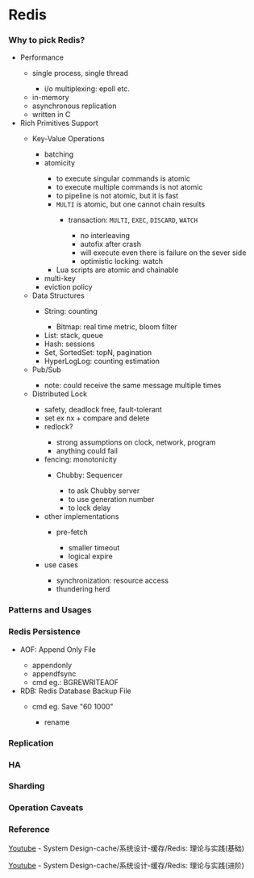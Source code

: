 # Redis

### Why to pick Redis?

<ul>
    <li>Performance</li>
    <ul>
        <li>single process, single thread</li>
        <ul>
            <li>i/o multiplexing: epoll etc.</li>
        </ul>
        <li>in-memory</li>
        <li>asynchronous replication</li>
        <li>written in C</li>
    </ul>
    <li>Rich Primitives Support</li>
    <ul>
        <li>Key-Value Operations</li>
        <ul>
            <li>batching</li>
            <li>atomicity</li>
            <ul>
                <li>to execute singular commands is atomic</li>
                <li>to execute multiple commands is not atomic</li>
                <li>to pipeline is not atomic, but it is fast</li>
                <li><code>MULTI</code> is atomic, but one cannot chain results</li>
                <ul>
                    <li>transaction: <code>MULTI</code>, <code>EXEC</code>, <code>DISCARD</code>, <code>WATCH</code></li>
                    <ul>
                        <li>no interleaving</li>
                        <li>autofix after crash</li>
                        <li>will execute even there is failure on the sever side</li>
                        <li>optimistic locking: watch</li>
                    </ul>
                </ul>
                <li>Lua scripts are atomic and chainable</li>
            </ul>
            <li>multi-key</li>
            <li>eviction policy</li>
        </ul>
        <li>Data Structures</li>
        <ul>
            <li>String: counting</li>
            <ul>
                <li>Bitmap: real time metric, bloom filter</li>
            </ul>
            <li>List: stack, queue</li>
            <li>Hash: sessions</li>
            <li>Set, SortedSet: topN, pagination</li>
            <li>HyperLogLog: counting estimation</li>
        </ul>
        <li>Pub/Sub</li>
        <ul>
            <li>note: could receive the same message multiple times</li>
        </ul>
        <li>Distributed Lock</li>
        <ul>
            <li>safety, deadlock free, fault-tolerant</li>
            <li>set ex nx + compare and delete</li>
            <li>redlock?</li>
            <ul>
                <li>strong assumptions on clock, network, program</li>
                <li>anything could fail</li>
            </ul>
            <li>fencing: monotonicity</li>
            <ul>
                <li>Chubby: Sequencer</li>
                <ul>
                    <li>to ask Chubby server</li>
                    <li>to use generation number</li>
                    <li>to lock delay</li>
                </ul>
            </ul>
            <li>other implementations</li>
            <ul>
                <li>pre-fetch</li>
                <ul>
                    <li>smaller timeout</li>
                    <li>logical expire</li>
                </ul>
            </ul>
            <li>use cases</li>
            <ul>
                <li>synchronization: resource access</li>
                <li>thundering herd</li>
            </ul>
        </ul>
    </ul>
</ul>

### Patterns and Usages

### Redis Persistence

<ul>
    <li>AOF: Append Only File</li>
    <ul>
        <li>appendonly</li>
        <li>appendfsync</li>
        <li>cmd eg.: BGREWRITEAOF</li>
    </ul>
    <li>RDB: Redis Database Backup File</li>
    <ul>
        <li>cmd eg. Save "60 1000"</li>
        <ul>
            <li>rename</li>
        </ul>
    </ul>
</ul>

### Replication

### HA

### Sharding

### Operation Caveats

### Reference

[Youtube](https://youtu.be/fT4ogDNWsi0) - System Design-cache/系统设计-缓存/Redis: 理论与实践(基础)

[Youtube](https://youtu.be/YPtPz8I4c6U) - System Design-cache/系统设计-缓存/Redis: 理论与实践(进阶)